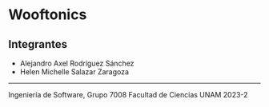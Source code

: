 # Wooftonics

## Integrantes
- Alejandro Axel Rodríguez Sánchez
- Helen Michelle Salazar Zaragoza

---

Ingeniería de Software, Grupo 7008
Facultad de Ciencias UNAM 2023-2
